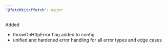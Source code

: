 ```yaml
---
'@fetchkit/ffetch': major
---
```


Added

- throwOnHttpError flag added to config
- unified and hardened error handling for all error types and edge cases
